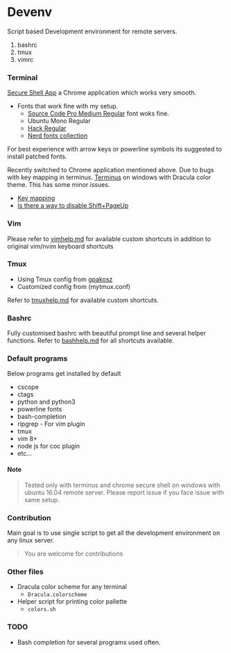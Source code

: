 # Devenv

Script based Development environment for remote servers.

1. bashrc
2. tmux
3. vimrc

### Terminal

[Secure Shell App](https://chrome.google.com/webstore/detail/secure-shell-app/pnhechapfaindjhompbnflcldabbghjo?hl=en) a Chrome application which works very smooth.

- Fonts that work fine with my setup.
  - [Source Code Pro Medium Regular](https://github.com/adobe-fonts/source-code-pro/releases/tag/2.030R-ro/1.050R-it) font woks fine.
  - Ubuntu Mono Regular
  - [Hack Regular](https://github.com/powerline/fonts/tree/master/Hack)
  - [Nerd fonts collection](https://github.com/ryanoasis/nerd-fonts)

For best experience with arrow keys or powerline symbols its suggested to install patched fonts.

Recently switched to Chrome application mentioned above. Due to bugs with key mapping in terminus.
[Terminus](https://eugeny.github.io/terminus/) on windows with Dracula color theme. This has some minor issues.

- [Key mapping](https://github.com/Eugeny/terminus/issues/2328)
- [Is there a way to disable Shift+PageUp](https://github.com/Eugeny/terminus/issues/2396)

### Vim

Please refer to [vimhelp.md](https://github.com/sriramkandukuri/devenv/blob/master/vimhelp.md) for available custom shortcuts in addition to original vim/nvim keyboard shortcuts

### Tmux

- Using Tmux config from [gpakosz](https://github.com/gpakosz/.tmux.git)
- Customized config from (mytmux.conf)

Refer to [tmuxhelp.md](https://github.com/sriramkandukuri/devenv/blob/master/tmuxhelp.md) for available custom shortcuts.

### Bashrc

Fully customised bashrc with beautiful prompt line and several helper functions.
Refer to [bashhelp.md](https://github.com/sriramkandukuri/devenv/blob/master/bashhelp.md) for all shortcuts available.

### Default programs

Below programs get installed by default

- cscope
- ctags
- python and python3
- powerline fonts
- bash-completion
- ripgrep - For vim plugin
- tmux
- vim 8+
- node js for coc plugin
- etc...

#### Note

> Tested only with terminus and chrome secure shell on windows with ubuntu 16.04 remote server.
> Please report issue if you face issue with same setup.

### Contribution

Main goal is to use single script to get all the development environment on any linux server.

> You are welcome for contributions

### Other files

- Dracula color scheme for any terminal
  - `Dracula.colorscheme`
- Helper script for printing color pallette
  - `colors.sh`

### TODO

- Bash completion for several programs used often.
